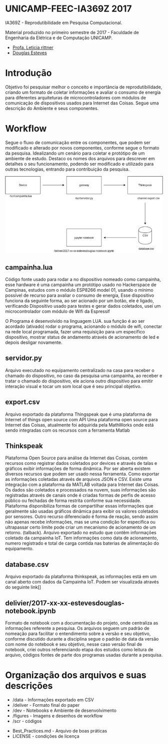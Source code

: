 # UNICAMP-FEEC-IA369Z 2017

IA369Z - Reprodutibilidade em Pesquisa Computacional.

Material produzido no primeiro semestre de 2017 - Faculdade de Engenharia da Elétrica e de Computação UNICAMP.

- [Profa. Leticia rittner](http://www.leticiarittner.com/ia369_1s2017.html)
- [Douglas Esteves](mailto:douglas@iotmakers.com.br)

# Introdução

Objetivo foi pesquisar melhor o conceito e importância de reprodutibilidade, criando um formato de coletar informações e avaliar o consumo de energia para diferentes arquiteturas de microcontroladores com módulos de comunicação de dispositivos usados para Internet das Coisas.
Segue uma descrição do Ambiente e seus componentes.


# Workflow

Segue o fluxo de comunicação entre os componentes, que podem ser modificado e alterado por novos componentes, conforme segue o formato da pesquisa. Idealizando um cenário para coletar e protótipo de um ambiente de estudo. Destaco os nomes dos arquivos para descrever em detalhes o seu funcionamento, podendo ser modificado e utilizado para outras tecnologias, entrando para contribuição da pesquisa.

![Workflow](https://github.com/EstevesDouglas/UNICAMP-FEEC-IA369Z/blob/master/figures/workflow03.png)

## campainha.lua
Código fonte usado para rodar a no dispositivo nomeado como campainha, esse hardware é uma campainha um protótipo usado no Hackerspace de Campinas, estudos com o módulo ESP8266 model 01, usando o mínimo possível de recurso para avaliar o consumo de energia, 
Esse dispositivo funciona da seguinte forma, ao ser acionado por um botão, ele é ligado, verificando 
Dispositivo usado para testes e gerar dados coletados, usei um microcontrolador com módulo de Wifi da Espressif

O Programa é desenvolvido na linguagem LUA. sua função é ao ser acordado (ativado) rodar o programa, acionando o módulo de wifi, conectar na rede local programada, fazer uma requisição para um específico dispositivo, mostrar status de andamento através de acionamento de led e depois desligar novamente.

## servidor.py
Arquivo executado no equipamento centralizado na casa para receber o chamado do dispositivo, no caso da pesquisa uma campainha, ao receber e tratar o chamado do dispositivo, ele aciona outro dispositivo para emitir interação visual e tocar um som local que é seu principal objetivo.

## export.csv
Arquivo  exportado da plataforma Thingspeak que é uma plataforma de Internet of things open source com API
Uma plataforma open source para Internet das Coisas, atualmente foi adquirida pela MathWorks onde está sendo integradas com os recursos com a ferramenta Matlab

## Thinkspeak
Plataforma Open Source para análise da Internet das Coisas, contém recursos como registrar dados coletados por devices e através de talas e gráficos exibir informações de forma dinâmica. Por ser aberta existem diversos recursos que podem ser usado nessa ferramenta. Como exportar as informações coletadas através de arquivos JSON e CSV. Existe uma integração com a plataforma da MATLAB voltada para Internet das Coisas. Os dados são coletados e processados na nuvem, suas informações são registradas através de canais onde é criadas formas de perfis de acesso público ou fechadas de forma restrita conforme sua necessidade. Plataforma disponibiliza formas de compartilhar essas informações que geralmente são usadas gráficos dinâmica para exibir os valores coletados por sensores. Outro recurso diferenciado é forma de reação, sendo assim não apenas recebe informações, mas se uma condição for específica ou ultrapassar certo limite pode criar um mecanismo de acionamento de um retorno. (talback). Arquivo exportado no estudo que contêm informações coletado da campainha IoT. Tem informações como data de acionamento, numero registrado e total de carga contida nas baterias de alimentação do equipamento.

## database.csv
Arquivo exportado da plataforma thinkspeak, as informações está em um canal aberto com dados da  Campainha IoT. Podem ser visualizada através do seguinte link[]

## delivier/2017-xx-xx-estevesdouglas-notebook.ipynb
Formato de notebook com a documentação do projeto, onde centraliza as informações referente a pesquisa.
Os arquivos seguem um padrão de nomeação para facilitar o entendimento sobre a versão e seu objetivo, conforme discutido durante a disciplina segue o padrão de data da versão com nome do notebook e seu objetivo, nesse caso versão final de notebook, criei outros referenciando etapa dos estudos como leitura de arquivo, códigos fontes de parte dos programas usadas durante a pesquisa.


# Organização dos arquivos e suas descrições
* /data - Informações exportado em CSV
* /deliver - Formato final do paper
* /dev - Notebooks e Ambiente de desenvolvimento
* /figures - Imagens e desenhos de workflow
* /scr - códigos
- Best_Practices.md - Arquivo de boas práticas
- LICENSE - condições de licença


